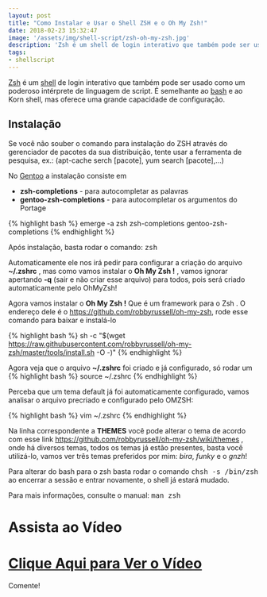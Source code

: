 ```yaml
---
layout: post
title: "Como Instalar e Usar o Shell ZSH e o Oh My Zsh!"
date: 2018-02-23 15:32:47
image: '/assets/img/shell-script/zsh-oh-my-zsh.jpg'
description: 'Zsh é um shell de login interativo que também pode ser usado como um poderoso intérprete de linguagem de script. É semelhante ao bash e ao Korn shell, mas oferece uma grande capacidade de configuração.'
tags:
- shellscript
---
```


[Zsh](http://www.zsh.org/) é um [shell](http://terminalroot.com.br/shell) de login interativo que também pode ser usado como um poderoso intérprete de linguagem de script. É semelhante ao [bash](http://terminalroot.com.br/tags/#bash) e ao Korn shell, mas oferece uma grande capacidade de configuração.

## Instalação

Se você não souber o comando para instalação do ZSH através do gerenciador de pacotes da sua distribuição, tente usar a ferramenta de pesquisa, ex.: (apt-cache serch [pacote], yum search [pacote],...)

No [Gentoo](http://terminalroot.com.br/tags/#gentoo) a instalação consiste em

+ __zsh-completions__ - para autocompletar as palavras
+ __gentoo-zsh-completions__ - para autocompletar os argumentos do Portage

{% highlight bash %}
emerge -a zsh zsh-completions gentoo-zsh-completions
{% endhighlight %}

Após instalação, basta rodar o comando: <kbd>zsh</kbd>

Automaticamente ele nos irá pedir para configurar a criação do arquivo __~/.zshrc__ , mas como vamos instalar o __Oh My Zsh !__ , vamos ignorar apertando __-q__ (sair e não criar esse arquivo) para todos, pois será criado automaticamente pelo OhMyZsh!

Agora vamos instalar o __Oh My Zsh !__ Que é um framework para o Zsh . O endereço dele é o
<https://github.com/robbyrussell/oh-my-zsh>, rode esse comando para baixar e instalá-lo

{% highlight bash %}
sh -c "$(wget https://raw.githubusercontent.com/robbyrussell/oh-my-zsh/master/tools/install.sh -O -)"
{% endhighlight %}

Agora veja que o arquivo __~/.zshrc__ foi criado e já configurado, só rodar um
{% highlight bash %}
source ~/.zshrc
{% endhighlight %}

Perceba que um tema default já foi automaticamente configurado, vamos analisar o arquivo precriado e configurado pelo OMZSH:

{% highlight bash %}
vim ~/.zshrc
{% endhighlight %}

Na linha correspondente a __THEMES__ você pode alterar o tema de acordo com esse link <https://github.com/robbyrussell/oh-my-zsh/wiki/themes> , onde há diversos temas, todos os temas já estão presentes, basta você utilizá-lo, vamos ver três temas preferidos por mim: <em>bira</em>, <em>funky</em> e o <em>gnzh</em>!

Para alterar do bash para o zsh basta rodar o comando <kbd>chsh -s /bin/zsh</kbd> ao encerrar a sessão e entrar novamente, o shell já estará mudado.

Para mais informações, consulte o manual: <kbd>man zsh</kbd>

# Assista ao Vídeo

# [Clique Aqui para Ver o Vídeo](https://www.youtube.com/watch?v=dn0usA-mI4A)


Comente!


<script async src="https://pagead2.googlesyndication.com/pagead/js/adsbygoogle.js"></script>

<!-- Informat -->
<ins class="adsbygoogle"
 style="display:block"
 data-ad-client="ca-pub-2838251107855362"
 data-ad-slot="2327980059"
 data-ad-format="auto"
 data-full-width-responsive="true"></ins>

<script>
(adsbygoogle = window.adsbygoogle || []).push({});
</script>


